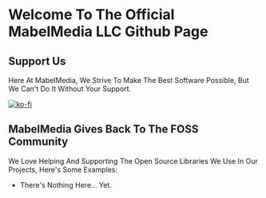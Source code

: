 # Welcome To The Official MabelMedia LLC Github Page
## Support Us
Here At MabelMedia, We Strive To Make The Best Software Possible, But We Can't Do It Without Your Support.

[![ko-fi](https://ko-fi.com/img/githubbutton_sm.svg)](https://ko-fi.com/mabelisyt)

## MabelMedia Gives Back To The FOSS Community

We Love Helping And Supporting The Open Source Libraries We Use In Our Projects, Here's Some Examples:

- There's Nothing Here... Yet.
